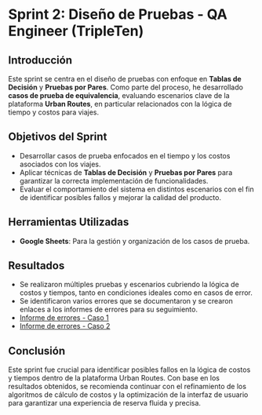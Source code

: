 # Sprint 2: Diseño de Pruebas - QA Engineer (TripleTen)

## Introducción
Este sprint se centra en el diseño de pruebas con enfoque en **Tablas de Decisión** y **Pruebas por Pares**. Como parte del proceso, he desarrollado **casos de prueba de equivalencia**, evaluando escenarios clave de la plataforma **Urban Routes**, en particular relacionados con la lógica de tiempo y costos para viajes.

## Objetivos del Sprint
- Desarrollar casos de prueba enfocados en el tiempo y los costos asociados con los viajes.
- Aplicar técnicas de **Tablas de Decisión** y **Pruebas por Pares** para garantizar la correcta implementación de funcionalidades.
- Evaluar el comportamiento del sistema en distintos escenarios con el fin de identificar posibles fallos y mejorar la calidad del producto.

## Herramientas Utilizadas
- **Google Sheets**: Para la gestión y organización de los casos de prueba.

## Resultados
- Se realizaron múltiples pruebas y escenarios cubriendo la lógica de costos y tiempos, tanto en condiciones ideales como en casos de error.
- Se identificaron varios errores que se documentaron y se crearon enlaces a los informes de errores para su seguimiento.
- [Informe de errores - Caso 1](#)
- [Informe de errores - Caso 2](#)

## Conclusión
Este sprint fue crucial para identificar posibles fallos en la lógica de costos y tiempos dentro de la plataforma Urban Routes. Con base en los resultados obtenidos, se recomienda continuar con el refinamiento de los algoritmos de cálculo de costos y la optimización de la interfaz de usuario para garantizar una experiencia de reserva fluida y precisa.
